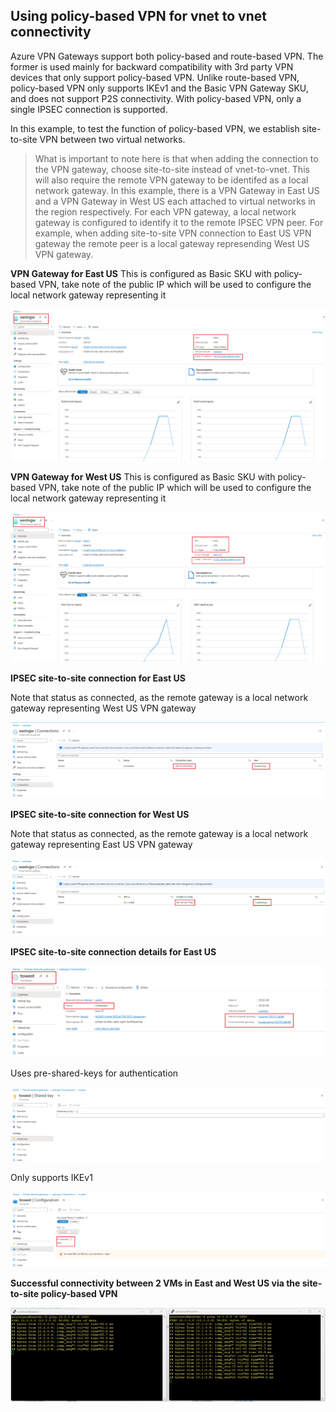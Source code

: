 ## Using policy-based VPN for vnet to vnet connectivity

Azure VPN Gateways support both policy-based and route-based VPN. The former is used mainly for backward compatibility with 3rd party VPN devices that only support policy-based VPN. Unlike route-based VPN, policy-based VPN only supports IKEv1 and the Basic VPN Gateway SKU, and does not support P2S connectivity. With policy-based VPN, only a single IPSEC connection is supported.

In this example, to test the function of policy-based VPN, we establish site-to-site VPN between two virtual networks. 

> What is important to note here is that when adding the connection to the VPN gateway, choose site-to-site instead of vnet-to-vnet. This will also require the remote VPN gateway to be identifed as a local network gateway. In this example, there is a VPN Gateway in East US and a VPN Gateway in West US each attached to virtual networks in the region respectively. For each VPN gateway, a local network gateway is configured to identify it to the remote IPSEC VPN peer. For example, when adding site-to-site VPN connection to East US VPN gateway the remote peer is a local gateway represending West US VPN gateway. 

**VPN Gateway for East US**
This is configured as Basic SKU with policy-based VPN, take note of the public IP which will be used to configure the local network gateway representing it

![s2spolicyvpn-2.png](https://github.com/chianw/chianw/blob/main/s2spolicyvpn-2.png)

**VPN Gateway for West US**
This is configured as Basic SKU with policy-based VPN, take note of the public IP which will be used to configure the local network gateway representing it

![s2spolicyvpn-3.png](https://github.com/chianw/chianw/blob/main/s2spolicyvpn-3.png)


**IPSEC site-to-site connection for East US**

Note that status as connected, as the remote gateway is a local network gateway representing West US VPN gateway

![s2spolicyvpn-4.png](https://github.com/chianw/chianw/blob/main/s2spolicyvpn-4.png)


**IPSEC site-to-site connection for West US**

Note that status as connected, as the remote gateway is a local network gateway representing East US VPN gateway

![s2spolicyvpn-5.png](https://github.com/chianw/chianw/blob/main/s2spolicyvpn-5.png)


**IPSEC site-to-site connection details for East US**

![s2spolicyvpn-7.png](https://github.com/chianw/chianw/blob/main/s2spolicyvpn-7.png)

Uses pre-shared-keys for authentication

![s2spolicyvpn-8.png](https://github.com/chianw/chianw/blob/main/s2spolicyvpn-8.png)

Only supports IKEv1

![s2spolicyvpn-9.png](https://github.com/chianw/chianw/blob/main/s2spolicyvpn-9.png)



**Successful connectivity between 2 VMs in East and West US via the site-to-site policy-based VPN**

![s2spolicyvpn-1.png](https://github.com/chianw/chianw/blob/main/s2spolicyvpn-1.png)




